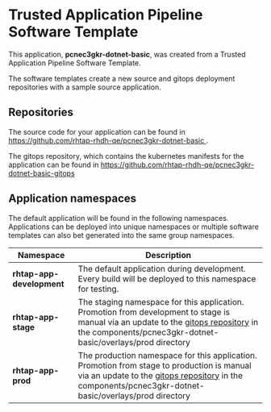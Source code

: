 # Trusted Application Pipeline Software Template

This application, **pcnec3gkr-dotnet-basic**, was created from a Trusted Application Pipeline Software Template.

The software templates create a new source and gitops deployment repositories with a sample source application. 

## Repositories

The source code for your application can be found in [https://github.com/rhtap-rhdh-qe/pcnec3gkr-dotnet-basic ](https://github.com/rhtap-rhdh-qe/pcnec3gkr-dotnet-basic ).
 
The gitops repository, which contains the kubernetes manifests for the application can be found in 
[https://github.com/rhtap-rhdh-qe/pcnec3gkr-dotnet-basic-gitops ](https://github.com/rhtap-rhdh-qe/pcnec3gkr-dotnet-basic-gitops ) 

## Application namespaces 

The default application will be found in the following namespaces. Applications can be deployed into unique namespaces or multiple software templates can also bet generated into the same group namespaces.  

|  Namespace   |  Description   |  
| -------- | -------- |   
| **rhtap-app-development** | The default application during development. Every build will be deployed to this namespace for testing. | 
| **rhtap-app-stage** | The staging namespace for this application. Promotion from development to stage is manual via an update to the [gitops repository](https://github.com/rhtap-rhdh-qe/pcnec3gkr-dotnet-basic-gitops ) in the components/pcnec3gkr-dotnet-basic/overlays/prod directory |  
| **rhtap-app-prod** | The production namespace for this application. Promotion from stage to production is manual via an update to the [gitops repository](https://github.com/rhtap-rhdh-qe/pcnec3gkr-dotnet-basic-gitops ) in the components/pcnec3gkr-dotnet-basic/overlays/prod directory | 